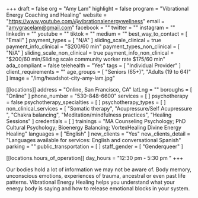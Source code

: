 +++
draft = false
org = "Amy Lam"
highlight = false
program = "Vibrational Energy Coaching and Healing"
website = "https://www.youtube.com/@vibrationalenergywellness"
email = "amygracelam@gmail.com"
facebook = ""
twitter = ""
instagram = ""
linkedin = ""
youtube = ""
tiktok = ""
medium = ""
best_way_to_contact = [ "Email" ]
payment_types = [ "N/A" ]
sliding_scale_clinical = true
payment_info_clinical = "$200/60 min"
payment_types_non_clinical = [ "N/A" ]
sliding_scale_non_clinical = true
payment_info_non_clinical = "$200/60 min/Sliding scale community worker rate $175/60 min"
ada_compliant = false
telehealth = "Yes"
tags = [ "Individual Provider" ]
client_requirements = ""
age_groups = [ "Seniors (65+)", "Adults (19 to 64)" ]
image = "/img/headshot-city-amy-lam.jpg"

[[locations]]
address = "Online, San Francisco, CA"
latLng = ""
boroughs = [ "Online" ]
phone_number = "530-848-6600"
services = [ ]
psychotherapy = false
psychotherapy_specialties = [ ]
psychotherapy_types = [ ]
non_clinical_services = [
  "Somatic therapy",
  "Acupressure/Self Acupressure ",
  "Chakra balancing",
  "Meditation/mindfulness practices",
  "Healing Sessions"
]
credentials = [ ]
trainings = "MA Counseling Psychology; PhD Cultural Psychology; Bioenergy Balancing; VortexHealing Divine Energy Healing"
languages = [ "English" ]
new_clients = "Yes"
new_clients_detail = "Languages available for services:  English and conversational Spanish"
parking = ""
public_transportation = [ ]
staff_gender = [ "Genderqueer" ]

  [[locations.hours_of_operation]]
  day_hours = "12:30 pm - 5:30 pm "
+++


Our bodies hold a lot of information we may not be aware of. Body memory, unconscious emotions, experiences of trauma, ancestral or even past life patterns. Vibrational Energy Healing helps you understand what your energy body is saying and how to release emotional blocks in your system.
